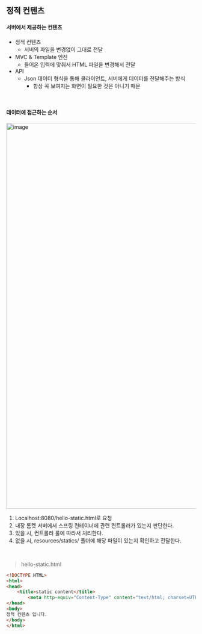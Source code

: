 ## 정적 컨텐츠

#### 서버에서 제공하는 컨텐츠

* 정적 컨텐츠
  * 서버의 파일을 변경없이 그대로 전달
* MVC & Template 엔진
  * 들어온 입력에 맞춰서 HTML 파일을 변경해서 전달
* API
  * Json 데이터 형식을 통해 클라이언트, 서버에게 데이터를 전달해주는 방식
    * 항상 꼭 보여지는 화면이 필요한 것은 아니기 때문

<br>

#### 데이터에 접근하는 순서

<img width="1025" alt="image" src="https://user-images.githubusercontent.com/88299729/194264119-96e0764e-f98b-455c-9f49-503a62be9d2f.png">

1. Localhost:8080/hello-static.html로 요청
2. 내장 톰켓 서버에서 스프링 컨테이너에 관련 컨트롤러가 있는지 판단한다.
3. 있을 시, 컨트롤러 룰에 따라서 처리한다.
4. 없을 시, resources/statics/ 폴더에 해당 파일이 있는지 확인하고 전달한다.

<br>

> hello-static.html

```html
<!DOCTYPE HTML>
<html>
<head>
    <title>static content</title>
		<meta http-equiv="Content-Type" content="text/html; charset=UTF-8" />
</head>
<body>
정적 컨텐츠 입니다.
</body>
</html>
```


